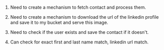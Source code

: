 1. Need to create a mechanism to fetch contact and process them.
2. Need to create a mechanism to download the url of the linkedin profile and save it to my bucket and serve this image.
3. Need to check if the user exists and save the contact if it doesn't.

4. Can check for exact first and last name match, linkedin url match.
